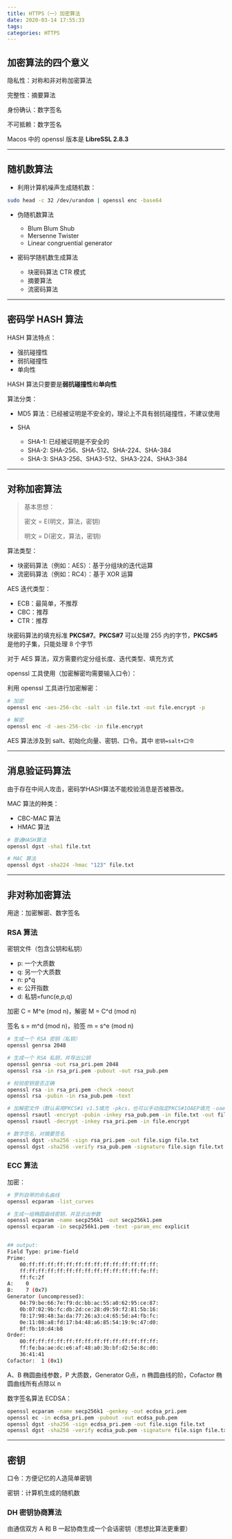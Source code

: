 ```yaml
---
title: HTTPS（一）加密算法
date: 2020-03-14 17:55:33
tags:
categories: HTTPS
---
```


## 加密算法的四个意义

隐私性：对称和非对称加密算法

完整性：摘要算法

身份确认：数字签名

不可抵赖：数字签名

Macos 中的 openssl 版本是 **LibreSSL 2.8.3**

---

## 随机数算法

+ 利用计算机噪声生成随机数：

```bash
sudo head -c 32 /dev/urandom | openssl enc -base64
```

+ 伪随机数算法

  + Blum Blum Shub
  + Mersenne Twister
  + Linear congruential generator

+ 密码学随机数生成算法

  + 块密码算法 CTR 模式
  + 摘要算法
  + 流密码算法

---

## 密码学 HASH 算法

HASH 算法特点：

+ 强抗碰撞性
+ 弱抗碰撞性
+ 单向性

HASH 算法只要要是**弱抗碰撞性**和**单向性**

算法分类：

+ MD5 算法：已经被证明是不安全的，理论上不具有弱抗碰撞性，不建议使用
+ SHA

  + SHA-1: 已经被证明是不安全的
  + SHA-2: SHA-256、SHA-512、SHA-224、SHA-384
  + SHA-3: SHA3-256、SHA3-512、SHA3-224、SHA3-384

---

## 对称加密算法

> 基本思想：
>
> 密文 = E(明文，算法，密钥)
>
> 明文 = D(密文，算法，密钥)

算法类型：

+ 块密码算法（例如：AES）：基于分组块的迭代运算
+ 流密码算法（例如：RC4）：基于 XOR 运算

AES 迭代类型：

+ ECB：最简单，不推荐
+ CBC：推荐
+ CTR：推荐

块密码算法的填充标准 **PKCS#7**。**PKCS#7** 可以处理 255 内的字节，**PKCS#5** 是他的子集，只能处理 8 个字节

对于 AES 算法，双方需要约定分组长度、迭代类型、填充方式

openssl 工具使用（加密解密均需要输入口令）：

利用 openssl 工具进行加密解密：

```bash
# 加密
openssl enc -aes-256-cbc -salt -in file.txt -out file.encrypt -p

# 解密
openssl enc -d -aes-256-cbc -in file.encrypt
```

AES 算法涉及到 salt、初始化向量、密钥、口令。其中 `密钥=salt+口令`

---

## 消息验证码算法

由于存在中间人攻击，密码学HASH算法不能校验消息是否被篡改。

MAC 算法的种类：

+ CBC-MAC 算法
+ HMAC 算法

```bash
# 普通HASH算法
openssl dgst -sha1 file.txt

# MAC 算法
openssl dgst -sha224 -hmac "123" file.txt
```

---

## 非对称加密算法

用途：加密解密、数字签名

### RSA 算法

密钥文件（包含公钥和私钥）

+ p: 一个大质数
+ q: 另一个大质数
+ n: p*q
+ e: 公开指数
+ d: 私钥=func(e,p,q)

加密 C = M^e (mod n)，解密 M = C^d (mod n)

签名 s = m^d (mod n)，验签 m = s^e (mod n)

```bash
# 生成一个 RSA 密钥（私钥）
openssl genrsa 2048

# 生成一个 RSA 私钥，并导出公钥
openssl genrsa -out rsa_pri.pem 2048
openssl rsa -in rsa_pri.pem -pubout -out rsa_pub.pem

# 校验密钥是否正确
openssl rsa -in rsa_pri.pem -check -noout
openssl rsa -pubin -in rsa_pub.pem -text

# 加解密文件（默认采用PKCS#1 v1.5填充 -pkcs，也可以手动指定PKCS#1OAEP填充 -oaep）
openssl rsautl -encrypt -pubin -inkey rsa_pub.pem -in file.txt -out file.encrypt
openssl rsautl -decrypt -inkey rsa_pri.pem -in file.encrypt

# 数字签名，对摘要签名
openssl dgst -sha256 -sign rsa_pri.pem -out file.sign file.txt
openssl dgst -sha256 -verify rsa_pub.pem -signature file.sign file.txt
```

### ECC 算法

加密：

```bash
# 罗列自带的命名曲线
openssl ecparam -list_curves

# 生成一组椭圆曲线密钥，并显示出参数
openssl ecparam -name secp256k1 -out secp256k1.pem
openssl ecparam -in secp256k1.pem -text -param_enc explicit


## output:
Field Type: prime-field
Prime:
    00:ff:ff:ff:ff:ff:ff:ff:ff:ff:ff:ff:ff:ff:ff:
    ff:ff:ff:ff:ff:ff:ff:ff:ff:ff:ff:ff:ff:fe:ff:
    ff:fc:2f
A:    0
B:    7 (0x7)
Generator (uncompressed):
    04:79:be:66:7e:f9:dc:bb:ac:55:a0:62:95:ce:87:
    0b:07:02:9b:fc:db:2d:ce:28:d9:59:f2:81:5b:16:
    f8:17:98:48:3a:da:77:26:a3:c4:65:5d:a4:fb:fc:
    0e:11:08:a8:fd:17:b4:48:a6:85:54:19:9c:47:d0:
    8f:fb:10:d4:b8
Order:
    00:ff:ff:ff:ff:ff:ff:ff:ff:ff:ff:ff:ff:ff:ff:
    ff:fe:ba:ae:dc:e6:af:48:a0:3b:bf:d2:5e:8c:d0:
    36:41:41
Cofactor:  1 (0x1)
```

A、B 椭圆曲线参数，P 大质数，Generator G点，n 椭圆曲线的阶，Cofactor 椭圆曲线所有点除以 n

数字签名算法 ECDSA：

```bash
openssl ecparam -name secp256k1 -genkey -out ecdsa_pri.pem
openssl ec -in ecdsa_pri.pem -pubout -out ecdsa_pub.pem
openssl dgst -sha256 -sign ecdsa_pri.pem -out file.sign file.txt
openssl dgst -sha256 -verify ecdsa_pub.pem -signature file.sign file.txt
```

---

## 密钥

口令：方便记忆的人造简单密钥

密钥：计算机生成的随机数

### DH 密钥协商算法

由通信双方 A 和 B 一起协商生成一个会话密钥（思想比算法更重要）
